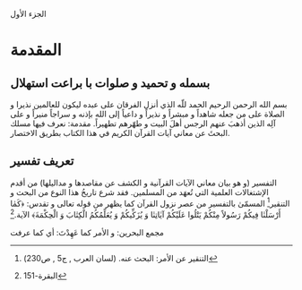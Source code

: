 الجزء الأول
# المقدمة

## بسمله و تحمید و صلوات با براعت استهلال

بسم الله الرحمن الرحيم الحمد للّه الذي أنزل الفرقان على عبده ليكون للعالمين نذيرا و الصلاة على من جعله شاهداً و مبشراً و نذيراً و داعياً إلى الله بإذنه و سراجاً منيراً و على آلِه الذين أذهبَ عنهم الرجس أهلَ البيت و طهّرهم تطهيراً.
مقدمة: نعرف فيها مسلك البحثَ عن معاني آيات القرآن الكريم في هذا الكتاب بطريق الاختصار.
## تعریف تفسیر
التفسير (و هو بيان معاني الآيات القرآنية و الكشف عن مقاصدها و مداليلها) من أقدم الإشتغالات العلمية التي تُعهَد من المسلمين. فقد شرع تاريخُ هذا النوع من البحث و التنقير[^1] المسمّىٰ بالتفسير من عصر نزول القرآن كما يظهر من قوله تعالى و تقدس: ﴿كَمٰا أَرْسَلْنٰا فِيكُمْ رَسُولاً مِنْكُمْ يَتْلُوا عَلَيْكُمْ آيٰاتِنٰا وَ يُزَكِّيكُمْ وَ يُعَلِّمُكُمُ الْكِتٰابَ وَ الْحِكْمَةَ﴾ الآية.[^2]

مجمع البحرین: و الأمر كما عَهِدْتَ‏: أي كما عرفت‏

[^1]: التنقیر عن الأمر: البحث عنه. (لسان العرب , ج5 , ص230)
[^2]: البقرة-151